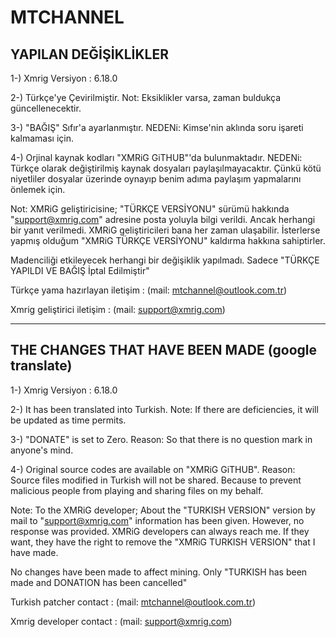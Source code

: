 # MTCHANNEL

YAPILAN DEĞİŞİKLİKLER
---------------------
1-) Xmrig Versiyon : 6.18.0

2-) Türkçe'ye Çevirilmiştir.
Not: Eksiklikler varsa, zaman buldukça güncellenecektir.

3-) "BAĞIŞ" Sıfır'a ayarlanmıştır.
NEDENi: Kimse'nin aklında soru işareti kalmaması için.

4-) Orjinal kaynak kodları "XMRiG GiTHUB"'da bulunmaktadır. 
NEDENi: Türkçe olarak değiştirilmiş kaynak dosyaları paylaşılmayacaktır.
Çünkü kötü niyetliler dosyalar üzerinde oynayıp benim adıma paylaşım yapmalarını önlemek için.

Not: XMRiG geliştiricisine; "TÜRKÇE VERSİYONU" sürümü hakkında "support@xmrig.com" adresine posta yoluyla
bilgi verildi. Ancak herhangi bir yanıt verilmedi. XMRiG geliştiricileri bana her zaman ulaşabilir.
İsterlerse yapmış olduğum "XMRiG TÜRKÇE VERSİYONU" kaldırma hakkına sahiptirler.

Madenciliği etkileyecek herhangi bir değişiklik yapılmadı. Sadece "TÜRKÇE YAPILDI VE BAĞIŞ İptal Edilmiştir"

Türkçe yama hazırlayan iletişim : (mail: mtchannel@outlook.com.tr)

Xmrig geliştirici iletişim      : (mail: support@xmrig.com)

------------------------------------------------------------------------------------------------------------------

THE CHANGES THAT HAVE BEEN MADE (google translate)
-------------------------------
1-) Xmrig Versiyon : 6.18.0

2-) It has been translated into Turkish.
Note: If there are deficiencies, it will be updated as time permits.

3-) "DONATE" is set to Zero.
Reason: So that there is no question mark in anyone's mind.

4-) Original source codes are available on "XMRiG GiTHUB".
Reason: Source files modified in Turkish will not be shared.
Because to prevent malicious people from playing and sharing files on my behalf.

Note: To the XMRiG developer; About the "TURKISH VERSION" version by mail to "support@xmrig.com"
information has been given. However, no response was provided. XMRiG developers can always reach me.
If they want, they have the right to remove the "XMRiG TURKISH VERSION" that I have made.

No changes have been made to affect mining. Only "TURKISH has been made and DONATION has been cancelled"

Turkish patcher contact : (mail: mtchannel@outlook.com.tr)

Xmrig developer contact : (mail: support@xmrig.com)

